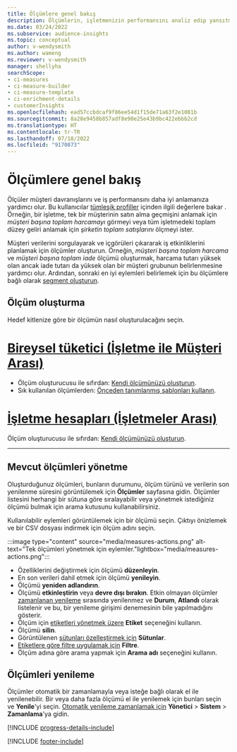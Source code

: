 ```yaml
---
title: Ölçümlere genel bakış
description: Ölçümlerin, işletmenizin performansını analiz edip yansıtmaya nasıl yardımcı olacağını öğrenin.
ms.date: 03/24/2022
ms.subservice: audience-insights
ms.topic: conceptual
author: v-wendysmith
ms.author: wameng
ms.reviewer: v-wendysmith
manager: shellyha
searchScope:
- ci-measures
- ci-measure-builder
- ci-measure-template
- ci-enrichment-details
- customerInsights
ms.openlocfilehash: ead57ccbdcaf9f86ee54d1f15de71a63f2e1081b
ms.sourcegitcommit: 8a28e9458b857adf8e90e25e43b9bc422ebbb2cd
ms.translationtype: HT
ms.contentlocale: tr-TR
ms.lasthandoff: 07/18/2022
ms.locfileid: "9170873"
---
```

# <a name="measures-overview"></a>Ölçümlere genel bakış

Ölçüler müşteri davranışlarını ve iş performansını daha iyi anlamanıza yardımcı olur. Bu kullanıcılar [tümleşik profiller](data-unification.md) içinden ilgili değerlere bakar . Örneğin, bir işletme, tek bir müşterinin satın alma geçmişini anlamak için *müşteri başına toplam harcamayı* görmeyi veya tüm işletmedeki toplam düzey geliri anlamak için *şirketin toplam satışlarını* ölçmeyi ister.

Müşteri verilerini sorgulayarak ve içgörüleri çıkararak iş etkinliklerini planlamak için ölçümler oluşturun. Örneğin, *müşteri başına toplam harcama* ve *müşteri başına toplam iade* ölçümü oluşturmak, harcama tutarı yüksek olan ancak iade tutarı da yüksek olan bir müşteri grubunun belirlenmesine yardımcı olur. Ardından, sonraki en iyi eylemleri belirlemek için bu ölçümlere bağlı olarak [segment oluşturun](segments.md).

## <a name="create-a-measure"></a>Ölçüm oluşturma

Hedef kitlenize göre bir ölçümün nasıl oluşturulacağını seçin.

# <a name="individual-consumers-b-to-c"></a>[Bireysel tüketici (İşletme ile Müşteri Arası)](#tab/b2c)

- Ölçüm oluşturucusu ile sıfırdan: [Kendi ölçümünüzü oluşturun](measure-builder.md).
- Sık kullanılan ölçümlerden: [Önceden tanımlanmış şablonları kullanın](measure-templates.md).

# <a name="business-accounts-b-to-b"></a>[İşletme hesapları (İşletmeler Arası)](#tab/b2b)

Ölçüm oluşturucusu ile sıfırdan: [Kendi ölçümünüzü oluşturun](measure-builder.md).

---

## <a name="manage-existing-measures"></a>Mevcut ölçümleri yönetme

Oluşturduğunuz ölçümleri, bunların durumunu, ölçüm türünü ve verilerin son yenilenme süresini görüntülemek için **Ölçümler** sayfasına gidin. Ölçümler listesini herhangi bir sütuna göre sıralayabilir veya yönetmek istediğiniz ölçümü bulmak için arama kutusunu kullanabilirsiniz.

Kullanılabilir eylemleri görüntülemek için bir ölçümü seçin. Çıktıyı önizlemek ve bir CSV dosyası indirmek için ölçüm adını seçin.

:::image type="content" source="media/measures-actions.png" alt-text="Tek ölçümleri yönetmek için eylemler."lightbox="media/measures-actions.png":::

- Özelliklerini değiştirmek için ölçümü **düzenleyin**.
- En son verileri dahil etmek için ölçümü **yenileyin**.
- Ölçümü **yeniden adlandırın**.
- Ölçümü **etkinleştirin** veya **devre dışı bırakın**. Etkin olmayan ölçümler [zamanlanan yenileme](system.md#schedule-tab) sırasında yenilenmez ve **Durum**, **Atlandı** olarak listelenir ve bu, bir yenileme girişimi denemesinin bile yapılmadığını gösterir.
- Ölçüm için [etiketleri yönetmek üzere](work-with-tags-columns.md#manage-tags) **Etiket** seçeneğini kullanın.
- Ölçümü **silin**.
- Görüntülenen [sütunları özelleştirmek için](work-with-tags-columns.md#customize-columns) **Sütunlar**.
- [Etiketlere göre filtre uygulamak için](work-with-tags-columns.md#filter-on-tags) **Filtre**.
- Ölçüm adına göre arama yapmak için **Arama adı** seçeneğini kullanın.

## <a name="refresh-measures"></a>Ölçümleri yenileme

Ölçümler otomatik bir zamanlamayla veya isteğe bağlı olarak el ile yenilenebilir. Bir veya daha fazla ölçümü el ile yenilemek için bunları seçin ve **Yenile**'yi seçin. [Otomatik yenileme zamanlamak için](system.md#schedule-tab) **Yönetici** > **Sistem** > **Zamanlama**'ya gidin.

[!INCLUDE [progress-details-include](includes/progress-details-pane.md)]

[!INCLUDE [footer-include](includes/footer-banner.md)]
